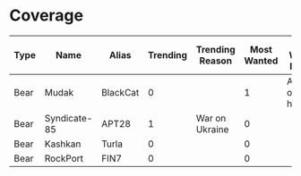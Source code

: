 # Coverage

| Type | Name         | Alias    | Trending | Trending Reason | Most Wanted | Most Wanted Reason   |
| ---- | ------------ | -------- | -------- | --------------- | ----------- | -------------------- |
| Bear | Mudak        | BlackCat | 0        |                 | 1           | Attacks on hospitals |
| Bear | Syndicate-85 | APT28    | 1        | War on Ukraine  | 0           |                      |
| Bear | Kashkan      | Turla    | 0        |                 | 0           |                      |
| Bear | RockPort     | FIN7     | 0        |                 | 0           |                      |
